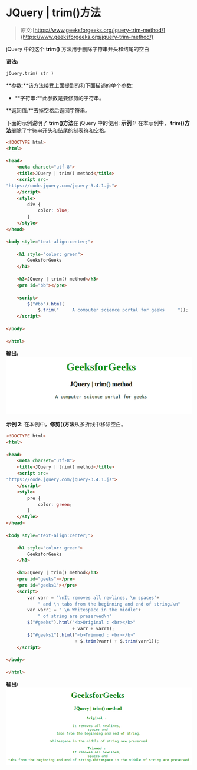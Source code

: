 # JQuery | trim()方法

> 原文:[https://www.geeksforgeeks.org/jquery-trim-method/](https://www.geeksforgeeks.org/jquery-trim-method/)

jQuery 中的这个 **trim()** 方法用于删除字符串开头和结尾的空白

**语法:**

```html
jQuery.trim( str )
```

**参数:**该方法接受上面提到的和下面描述的单个参数:

*   **字符串:**此参数是要修剪的字符串。

**返回值:**去掉空格后返回字符串。

下面的示例说明了 **trim()方法**在 jQuery 中的使用:
**示例 1:** 在本示例中， **trim()方法**删除了字符串开头和结尾的制表符和空格。

```html
<!DOCTYPE html>
<html>

<head>
    <meta charset="utf-8">
    <title>JQuery | trim() method</title>
    <script src=
"https://code.jquery.com/jquery-3.4.1.js">
    </script>
    <style>
        div {
            color: blue;
        }
    </style>
</head>

<body style="text-align:center;">

    <h1 style="color: green"> 
        GeeksforGeeks 
    </h1>

    <h3>JQuery | trim() method</h3>
    <pre id="bb"></pre>

    <script>
        $("#bb").html(
            $.trim("     A computer science portal for geeks     "));
    </script>

</body>

</html>                                            
```

**输出:**
![](img/38984b6ae75df97e43dfeaea0fd89889.png)

**示例 2:** 在本例中，**修剪()方法**从多折线中移除空白。

```html
<!DOCTYPE html>
<html>

<head>
    <meta charset="utf-8">
    <title>JQuery | trim() method</title>
    <script src=
"https://code.jquery.com/jquery-3.4.1.js">
    </script>
    <style>
        pre {
            color: green;
        }
    </style>
</head>

<body style="text-align:center;">

    <h1 style="color: green"> 
        GeeksforGeeks 
    </h1>

    <h3>JQuery | trim() method</h3>
    <pre id="geeks"></pre>
    <pre id="geeks1"></pre>
    <script>
        var varr = "\nIt removes all newlines, \n spaces"+
            " and \n tabs from the beginning and end of string.\n"
        var varr1 = " \n Whitespace in the middle"+
            " of string are preserved\n"
        $("#geeks").html("<b>Original : <br></b>" 
                         + varr + varr1);
        $("#geeks1").html("<b>Trimmed : <br></b>"
                          + $.trim(varr) + $.trim(varr1));
    </script>

</body>

</html>       
```

**输出:**
![](img/e50aaa3da03150d8f55a4789f8b6812d.png)